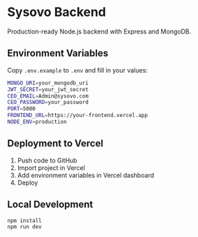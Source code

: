 # Sysovo Backend

Production-ready Node.js backend with Express and MongoDB.

## Environment Variables

Copy `.env.example` to `.env` and fill in your values:

```bash
MONGO_URI=your_mongodb_uri
JWT_SECRET=your_jwt_secret
CEO_EMAIL=Admin@sysovo.com
CEO_PASSWORD=your_password
PORT=5000
FRONTEND_URL=https://your-frontend.vercel.app
NODE_ENV=production
```

## Deployment to Vercel

1. Push code to GitHub
2. Import project in Vercel
3. Add environment variables in Vercel dashboard
4. Deploy

## Local Development

```bash
npm install
npm run dev
```
